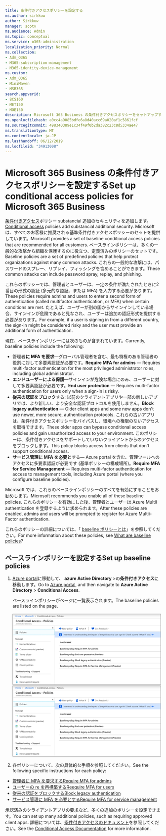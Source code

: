 ```yaml
---
title: 条件付きアクセスポリシーを設定する
ms.author: sirkkuw
author: Sirkkuw
manager: scotv
ms.audience: Admin
ms.topic: conceptual
ms.service: o365-administration
localization_priority: Normal
ms.collection:
- Adm_O365
- M365-subscription-management
- M365-identity-device-management
ms.custom:
- Adm_O365
- MiniMaven
- MSB365
search.appverid:
- BCS160
- MET150
- MOE150
description: Microsoft 365 Business の条件付きアクセスポリシーをセットアップする方法について説明します。
ms.openlocfilehash: a0cc4a9085bdfe6a8d40acc69a020af1c5861fcf
ms.sourcegitcommit: 498340389e1c34f49f0b2da382c23c8d5334ae47
ms.translationtype: MT
ms.contentlocale: ja-JP
ms.lasthandoff: 06/12/2019
ms.locfileid: "34913008"
---
```

# <a name="set-up-conditional-access-policies-for-microsoft-365-business"></a><span data-ttu-id="2aa41-103">Microsoft 365 Business の条件付きアクセスポリシーを設定する</span><span class="sxs-lookup"><span data-stu-id="2aa41-103">Set up conditional access policies for Microsoft 365 Business</span></span>

<span data-ttu-id="2aa41-104">[条件付きアクセス](https://docs.microsoft.com/azure/active-directory/conditional-access/overview)ポリシー substancial 追加のセキュリティを追加します。</span><span class="sxs-lookup"><span data-stu-id="2aa41-104">[Conditional access](https://docs.microsoft.com/azure/active-directory/conditional-access/overview) policies add substancial additional security.</span></span> <span data-ttu-id="2aa41-105">Microsoft は、すべてのお客様に推奨される基準条件付きアクセスポリシーのセットを提供しています。</span><span class="sxs-lookup"><span data-stu-id="2aa41-105">Microsoft provides a set of baseline conditional access policies that are recommended for all customers.</span></span> <span data-ttu-id="2aa41-106">ベースラインポリシーは、多くの一般的な攻撃から組織を保護するのに役立つ、定義済みのポリシーのセットです。</span><span class="sxs-lookup"><span data-stu-id="2aa41-106">Baseline policies are a set of predefined policies that help protect organizations against many common attacks.</span></span> <span data-ttu-id="2aa41-107">これらの一般的な攻撃には、パスワードのスプレー、リプレイ、フィッシングを含めることができます。</span><span class="sxs-lookup"><span data-stu-id="2aa41-107">These common attacks can include password spray, replay, and phishing.</span></span>

<span data-ttu-id="2aa41-108">これらのポリシーでは、管理者とユーザーは、一定の条件が満たされたときに2番目の形式の認証 (多元的な認証、または MFA) を入力する必要があります。</span><span class="sxs-lookup"><span data-stu-id="2aa41-108">These policies require admins and users to enter a second form of authentication (called multifactor authentication, or MFA) when certain conditions are met.</span></span> <span data-ttu-id="2aa41-109">たとえば、ユーザーが別の国からサインインしている場合、サインインが危険であると見なされ、ユーザーは追加の認証形式を提供する必要があります。</span><span class="sxs-lookup"><span data-stu-id="2aa41-109">For example, if a user is signing in from a different country, the sign-in might be considered risky and the user must provide an additional form of authentication.</span></span> 

<span data-ttu-id="2aa41-110">現在、ベースラインポリシーには次のものが含まれています。</span><span class="sxs-lookup"><span data-stu-id="2aa41-110">Currently, baseline policies include the following:</span></span>
- <span data-ttu-id="2aa41-111">管理者**に MFA を要求**—グローバル管理者を含む、最も特権のある管理者の役割に対して多要素認証が必要です。</span><span class="sxs-lookup"><span data-stu-id="2aa41-111">**Require MFA for admins** — Requires multi-factor authentication for the most privileged administrator roles, including global administrator.</span></span>
- <span data-ttu-id="2aa41-112">**エンドユーザーによる保護**—サインインが危険な場合にのみ、ユーザーに対して多要素認証が必要です。</span><span class="sxs-lookup"><span data-stu-id="2aa41-112">**End user protection** — Requires multi-factor authentication for users only when a sign-in is risky.</span></span> 
- <span data-ttu-id="2aa41-113">**従来の認証をブロック**する: 以前のクライアントアプリや一部の新しいアプリでは、より新しい、より安全な認証プロトコルを使用しません。</span><span class="sxs-lookup"><span data-stu-id="2aa41-113">**Block legacy authentication** — Older client apps and some new apps don't use newer, more secure, authentication protocols.</span></span> <span data-ttu-id="2aa41-114">これらの古いアプリは、条件付きアクセスポリシーをバイパスし、環境への権限のないアクセスを取得できます。</span><span class="sxs-lookup"><span data-stu-id="2aa41-114">These older apps can bypass conditional access policies and gain unauthorized access to your environment.</span></span> <span data-ttu-id="2aa41-115">このポリシーは、条件付きアクセスをサポートしていないクライアントからのアクセスをブロックします。</span><span class="sxs-lookup"><span data-stu-id="2aa41-115">This policy blocks access from clients that don't support conditional access.</span></span> 
- <span data-ttu-id="2aa41-116">**サービス管理に MFA を必要と**する— Azure portal を含む、管理ツールへのアクセスに多要素認証が必要です (基準ポリシーの構成場所)。</span><span class="sxs-lookup"><span data-stu-id="2aa41-116">**Require MFA for Service Management** — Requires multi-factor authentication for access to management tools, including Azure portal (where you configure baseline policies).</span></span> 

<span data-ttu-id="2aa41-117">Microsoft では、これらのベースラインポリシーのすべてを有効にすることをお勧めします。</span><span class="sxs-lookup"><span data-stu-id="2aa41-117">Microsoft recommends you enable all of these baseline policies.</span></span> <span data-ttu-id="2aa41-118">これらのポリシーを有効にした後、管理者とユーザーは Azure Multii authentication を登録するように求められます。</span><span class="sxs-lookup"><span data-stu-id="2aa41-118">After these policies are enabled, admins and users will be prompted to register for Azure Multii-Factor authentication.</span></span>

<span data-ttu-id="2aa41-119">これらのポリシーの詳細については、「 [baseline ポリシーとは](https://docs.microsoft.com/azure/active-directory/conditional-access/concept-baseline-protection)」を参照してください。</span><span class="sxs-lookup"><span data-stu-id="2aa41-119">For more information about these policies, see [What are baseline policies](https://docs.microsoft.com/azure/active-directory/conditional-access/concept-baseline-protection)?</span></span>


## <a name="set-up-baseline-policies"></a><span data-ttu-id="2aa41-120">ベースラインポリシーを設定する</span><span class="sxs-lookup"><span data-stu-id="2aa41-120">Set up baseline policies</span></span>

1. <span data-ttu-id="2aa41-121">[Azure portal](https://portal.azure.com)に移動して、 **azure Active Directory** \>の**条件付きアクセス**に移動します。</span><span class="sxs-lookup"><span data-stu-id="2aa41-121">Go to [Azure portal](https://portal.azure.com), and then navigate to **Azure Active Directory** \> **Conditional Access**.</span></span>
    
    <span data-ttu-id="2aa41-122">ベースラインポリシーがページに一覧表示されます。</span><span class="sxs-lookup"><span data-stu-id="2aa41-122">The baseline policies are listed on the page.</span></span> <br/> <br/>
    <span data-ttu-id="2aa41-123">![条件付きアクセスのベースラインポリシーを一覧表示するページ。](media/baslinepolicies.png)</span><span class="sxs-lookup"><span data-stu-id="2aa41-123">![Page that lists baseline policies for conditional access.](media/baslinepolicies.png)</span></span>
1. <span data-ttu-id="2aa41-124">各ポリシーについて、次の具体的な手順を参照してください。</span><span class="sxs-lookup"><span data-stu-id="2aa41-124">See the following specific instructions for each policy:</span></span>

  - [<span data-ttu-id="2aa41-125">管理者に MFA を要求する</span><span class="sxs-lookup"><span data-stu-id="2aa41-125">Require MFA for admins</span></span>](https://docs.microsoft.com/en-us/azure/active-directory/conditional-access/howto-baseline-protect-administrators)
- [<span data-ttu-id="2aa41-126">ユーザーの re を再構築する</span><span class="sxs-lookup"><span data-stu-id="2aa41-126">Reequire MFA for users</span></span>](https://docs.microsoft.com/en-us/azure/active-directory/conditional-access/howto-baseline-protect-end-users)  
 - [<span data-ttu-id="2aa41-127">従来の認証をブロックする</span><span class="sxs-lookup"><span data-stu-id="2aa41-127">Block legacy authentication</span></span>](https://docs.microsoft.com/en-us/azure/active-directory/conditional-access/howto-baseline-protect-legacy-auth)
  - [<span data-ttu-id="2aa41-128">サービス管理に MFA を必要とする</span><span class="sxs-lookup"><span data-stu-id="2aa41-128">Require MFA for service management</span></span>](https://docs.microsoft.com/azure/active-directory/conditional-access/howto-baseline-protect-azure)

<span data-ttu-id="2aa41-129">承認済みのクライアントアプリの要求など、多くの追加のポリシーを設定できます。</span><span class="sxs-lookup"><span data-stu-id="2aa41-129">You can set up many additional policies, such as requiring approved client apps.</span></span> <span data-ttu-id="2aa41-130">詳細については、[条件付きアクセスのドキュメント](https://docs.microsoft.com/azure/active-directory/conditional-access/)を参照してください。</span><span class="sxs-lookup"><span data-stu-id="2aa41-130">See the [Conditional Access Documentation](https://docs.microsoft.com/azure/active-directory/conditional-access/) for more information.</span></span>